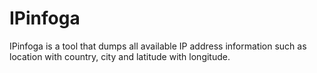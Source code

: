 # IPinfoga
IPinfoga is a tool that dumps all available IP address information such as location with country, city and latitude with longitude.
